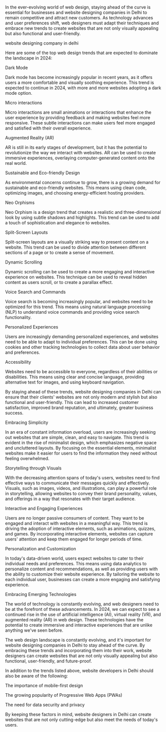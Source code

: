  In the ever-evolving world of web design, staying ahead of the curve is essential for businesses and website designing companies in Delhi to remain competitive and attract new customers. As technology advances and user preferences shift, web designers must adapt their techniques and embrace new trends to create websites that are not only visually appealing but also functional and user-friendly.

website designing company in delhi



Here are some of the top web design trends that are expected to dominate the landscape in 2024:

Dark Mode

Dark mode has become increasingly popular in recent years, as it offers users a more comfortable and visually soothing experience. This trend is expected to continue in 2024, with more and more websites adopting a dark mode option.



Micro interactions

Micro interactions are small animations or interactions that enhance the user experience by providing feedback and making websites feel more responsive. These subtle interactions can make users feel more engaged and satisfied with their overall experience.


Augmented Reality (AR)

AR is still in its early stages of development, but it has the potential to revolutionize the way we interact with websites. AR can be used to create immersive experiences, overlaying computer-generated content onto the real world.

Sustainable and Eco-friendly Design

As environmental concerns continue to grow, there is a growing demand for sustainable and eco-friendly websites. This means using clean code, optimizing images, and choosing energy-efficient hosting providers.

Neo Orphisms

Neo Orphism is a design trend that creates a realistic and three-dimensional look by using subtle shadows and highlights. This trend can be used to add a touch of sophistication and elegance to websites.

Split-Screen Layouts

Split-screen layouts are a visually striking way to present content on a website. This trend can be used to divide attention between different sections of a page or to create a sense of movement.

Dynamic Scrolling

Dynamic scrolling can be used to create a more engaging and interactive experience on websites. This technique can be used to reveal hidden content as users scroll, or to create a parallax effect.

Voice Search and Commands

Voice search is becoming increasingly popular, and websites need to be optimized for this trend. This means using natural language processing (NLP) to understand voice commands and providing voice search functionality.

 

Personalized Experiences

Users are increasingly demanding personalized experiences, and websites need to be able to adapt to individual preferences. This can be done using cookies and other tracking technologies to collect data about user behavior and preferences.

Accessibility

Websites need to be accessible to everyone, regardless of their abilities or disabilities. This means using clear and concise language, providing alternative text for images, and using keyboard navigation.

By staying ahead of these trends, website designing companies in Delhi can ensure that their clients' websites are not only modern and stylish but also functional and user-friendly. This can lead to increased customer satisfaction, improved brand reputation, and ultimately, greater business success.

Embracing Simplicity

In an era of constant information overload, users are increasingly seeking out websites that are simple, clean, and easy to navigate. This trend is evident in the rise of minimalist design, which emphasizes negative space and uncluttered layouts. By focusing on the essential elements, minimalist websites make it easier for users to find the information they need without feeling overwhelmed.

Storytelling through Visuals

With the decreasing attention spans of today's users, websites need to find effective ways to communicate their messages quickly and effectively. Visuals, such as images, videos, and illustrations, can play a powerful role in storytelling, allowing websites to convey their brand personality, values, and offerings in a way that resonates with their target audience.

Interactive and Engaging Experiences

Users are no longer passive consumers of content. They want to be engaged and interact with websites in a meaningful way. This trend is driving the adoption of interactive elements, such as animations, quizzes, and games. By incorporating interactive elements, websites can capture users' attention and keep them engaged for longer periods of time.

Personalization and Customization

In today's data-driven world, users expect websites to cater to their individual needs and preferences. This means using data analytics to personalize content and recommendations, as well as providing users with the ability to customize their website experience. By tailoring the website to each individual user, businesses can create a more engaging and satisfying experience.

Embracing Emerging Technologies

The world of technology is constantly evolving, and web designers need to be at the forefront of these advancements. In 2024, we can expect to see a continued rise in the use of artificial intelligence (AI), virtual reality (VR), and augmented reality (AR) in web design. These technologies have the potential to create immersive and interactive experiences that are unlike anything we've seen before.

The web design landscape is constantly evolving, and it's important for website designing companies in Delhi to stay ahead of the curve. By embracing these trends and incorporating them into their work, website designers can create websites that are not only visually appealing but also functional, user-friendly, and future-proof.

In addition to the trends listed above, website developers in Delhi should also be aware of the following:

The importance of mobile-first design

The growing popularity of Progressive Web Apps (PWAs)

The need for data security and privacy

By keeping these factors in mind, website designers in Delhi can create websites that are not only cutting-edge but also meet the needs of today's users.

